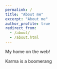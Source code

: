 ```yaml
---
permalink: /
title: "About me"
excerpt: "About me"
author_profile: true
redirect_from: 
  - /about/
  - /about.html
---
```


My home on the web!

Karma is a boomerang
